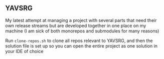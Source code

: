 ## YAVSRG

My latest attempt at managing a project with several parts that need their own release streams but are developed together in one place on my machine (I am sick of both monorepos and submodules for many reasons)

Run `clone-repos.sh` to clone all repos relevant to YAVSRG, and then the solution file is set up so you can open the entire project as one solution in your IDE of choice